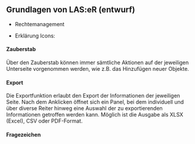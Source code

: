 ## Grundlagen von LAS:eR (entwurf)
- Rechtemanagement

- Erklärung Icons:
#### Zauberstab
  Über den Zauberstab können immer sämtliche Aktionen auf der jeweiligen Unterseite vorgenommen werden, wie z.B. das Hinzufügen neuer Objekte. 
  
#### Export
Die Exportfunktion erlaubt den Export der Informationen der jeweiligen Seite. Nach dem Anklicken öffnet sich ein Panel, bei dem individuell und über diverse Reiter hinweg eine Auswahl der zu exportierenden Informationen getroffen werden kann. Möglich ist die Ausgabe als XLSX (Excel), CSV oder PDF-Format.

#### Fragezeichen

  
